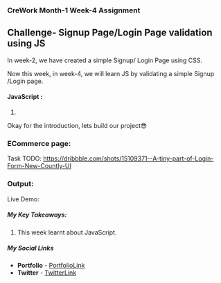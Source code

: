 ### CreWork Month-1 Week-4 Assignment

## Challenge- Signup Page/Login Page validation using JS

In week-2, we have created a simple Signup/ Login Page using CSS.

Now this week, in week-4, we will learn JS by validating a simple Signup /Login page.




#### JavaScript :
1.

Okay for the introduction, lets build our project😎

### ECommerce page:
Task TODO: https://dribbble.com/shots/15109371--A-tiny-part-of-Login-Form-New-Countly-UI

### Output:
Live Demo:





##### **My Key Takeaways:**
1. This week learnt about JavaScript.


##### **My Social Links**

- **Portfolio**  - [PortfolioLink](https://sabiya.netlify.app/)
- **Twitter** - [TwitterLink](https://twitter.com/nerd_fswd)

